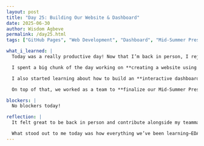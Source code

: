 ```yaml
---
layout: post
title: "Day 25: Building Our Website & Dashboard"
date: 2025-06-30
author: Wisdom Agbeve
permalink: /day25.html
tags: ["GitHub Pages", "Web Development", "Dashboard", "Mid-Summer Presentation", "Python", "Teamwork"]

what_i_learned: |
  Today was a really productive day! Now that I’m back in person, I rejoined my team and we made strong progress across several parts of our project.

  I spent a big chunk of the day working on **creating a website using GitHub Pages** to showcase our research project. I learned how to organize posts using Markdown, customize page layouts, and connect everything using Jekyll. It was exciting to see our updates and documentation take shape in a more visual format that we can share with others.

  I also started learning about how to build an **interactive dashboard**. The idea is to visualize our flight delay predictions in a way that’s easy for users to interact with.

  On top of that, we worked as a team to **finalize our Mid-Summer Presentation**. We're still making changes and improving our final presentation for clarity and flow.

blockers: |
  No blockers today!

reflection: |
  It felt great to be back in person and contribute alongside my teammates again. Being physically present made it easier to collaborate, ask quick questions, and share ideas in real time. Seeing our work come together in both the presentation and the website reminded me how far we’ve come since Week 1. 

  What stood out to me today was how everything we’ve been learning—EDA, modeling, presentation skills, even Markdown—is now coming together in a meaningful way. I’m especially excited to continue developing the dashboard — it’s a cool intersection of data science and communication. Tomorrow, I hope to add more interactive features and get feedback from others on how we can improve usability.
---
```

